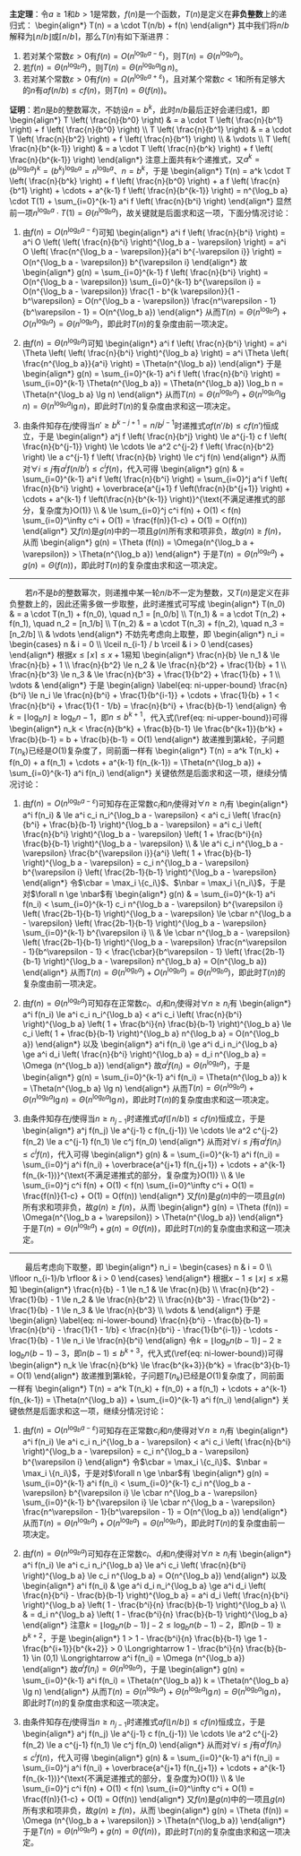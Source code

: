 **主定理**：令$a \ge 1$和$b > 1$是常数，$f(n)$是一个函数，$T(n)$是定义在**非负整数**上的递归式：
\begin{align\*}
    T(n) = a \cdot T(n/b) + f(n)
\end{align\*}
其中我们将$n/b$解释为$\lfloor n/b \rfloor$或$\lceil n/b \rceil$，那么$T(n)$有如下渐进界：
1. 若对某个常数$\varepsilon > 0$有$f(n) = O(n^{\log_b a - \varepsilon})$，则$T(n) = \Theta (n^{\log_b a})$。
2. 若$f(n) = \Theta (n^{\log_b a})$，则$T(n) = \Theta (n^{\log_b a} \lg n)$。
3. 若对某个常数$\varepsilon > 0$有$f(n) = \Omega(n^{\log_b a + \varepsilon})$，且对某个常数$c<1$和所有足够大的$n$有$a f(n/b) \le c f(n)$，则$T(n) = \Theta (f(n))$。

**证明**：若$n$是$b$的整数幂次，不妨设$n = b^k$，此时$n/b$最后正好会递归成$1$，即
\begin{align\*}
    T \left( \frac{n}{b^0} \right)     & = a \cdot T \left( \frac{n}{b^1} \right) + f \left( \frac{n}{b^0} \right)     \\\\
    T \left( \frac{n}{b^1} \right)     & = a \cdot T \left( \frac{n}{b^2} \right) + f \left( \frac{n}{b^1} \right)     \\\\
                                       & \vdots                                                                        \\\\
    T \left( \frac{n}{b^{k-1}} \right) & = a \cdot T \left( \frac{n}{b^k} \right) + f \left( \frac{n}{b^{k-1}} \right)
\end{align\*}
注意上面共有$k$个递推式，又$a^k = (b^{\log_b a})^k = (b^k)^{\log_b a} = n^{\log_b a}$、$n = b^k$，于是
\begin{align\*}
    T(n) = a^k \cdot T \left( \frac{n}{b^k} \right) + f \left( \frac{n}{b^0} \right) + a f \left( \frac{n}{b^1} \right) + \cdots + a^{k-1} f \left( \frac{n}{b^{k-1}} \right) = n^{\log\_b a} \cdot T(1) + \sum\_{i=0}^{k-1} a^i f \left( \frac{n}{b^i} \right)
\end{align\*}
显然前一项$n^{\log_b a} \cdot T(1) = \Theta(n^{\log_b a})$，故关键就是后面求和这一项，下面分情况讨论：
1. 由$f(n) = O(n^{\log_b a - \varepsilon})$可知
\begin{align\*}
    a^i f \left( \frac{n}{b^i} \right) = a^i O \left( \left( \frac{n}{b^i} \right)^{\log\_b a - \varepsilon} \right) = a^i O \left( \frac{n^{\log\_b a - \varepsilon}}{a^i b^{-\varepsilon i}} \right) = O(n^{\log\_b a - \varepsilon}) b^{\varepsilon i}
\end{align\*}
故
\begin{align\*}
    g(n) = \sum\_{i=0}^{k-1} f \left( \frac{n}{b^i} \right) = O(n^{\log\_b a - \varepsilon}) \sum\_{i=0}^{k-1} b^{\varepsilon i} = O(n^{\log\_b a - \varepsilon}) \frac{1 - b^{k \varepsilon}}{1 - b^\varepsilon} = O(n^{\log\_b a - \varepsilon}) \frac{n^\varepsilon - 1}{b^\varepsilon - 1} = O(n^{\log\_b a})
\end{align\*}
从而$T(n) = \Theta(n^{\log_b a}) + O(n^{\log_b a}) = \Theta(n^{\log_b a})$，即此时$T(n)$的复杂度由前一项决定。

2. 由$f(n) = \Theta (n^{\log_b a})$可知
\begin{align\*}
    a^i f \left( \frac{n}{b^i} \right) = a^i \Theta \left( \left( \frac{n}{b^i} \right)^{\log\_b a} \right) = a^i \Theta \left( \frac{n^{\log\_b a}}{a^i} \right) = \Theta(n^{\log\_b a})
\end{align\*}
于是
\begin{align\*}
    g(n) = \sum\_{i=0}^{k-1} a^i f \left( \frac{n}{b^i} \right) = \sum\_{i=0}^{k-1} \Theta(n^{\log\_b a}) = \Theta(n^{\log\_b a}) \log\_b n = \Theta(n^{\log\_b a} \lg n)
\end{align\*}
从而$T(n) = \Theta(n^{\log_b a}) + \Theta(n^{\log_b a} \lg n) = \Theta(n^{\log_b a} \lg n)$，即此时$T(n)$的复杂度由求和这一项决定。

3. 由条件知存在$j$使得当$n' \ge b^{k-j+1} = n / b^{j-1}$时递推式$a f(n'/b) \le c f(n')$恒成立，于是
\begin{align\*}
    a^j f \left( \frac{n}{b^j} \right) \le a^{j-1} c f \left( \frac{n}{b^{j-1}} \right) \le \cdots \le a^2 c^{j-2} f \left( \frac{n}{b^2} \right) \le a c^{j-1} f \left( \frac{n}{b} \right) \le c^j f(n)
\end{align\*}
从而对$\forall i \le j$有$a^i f(n/b^i) \le c^{i} f(n)$，代入可得
\begin{align\*}
    g(n) & = \sum\_{i=0}^{k-1} a^i f \left( \frac{n}{b^i} \right) = \sum\_{i=0}^j a^i f \left( \frac{n}{b^i} \right) + \overbrace{a^{j+1} f \left(\frac{n}{b^{j+1}} \right) + \cdots + a^{k-1} f \left(\frac{n}{b^{k-1}} \right)}^{\text{不满足递推式的部分，复杂度为}O(1)} \\\\
    & \le \sum\_{i=0}^j c^i f(n) + O(1) < f(n) \sum\_{i=0}^\infty c^i + O(1) = \frac{f(n)}{1-c} + O(1) = O(f(n))
\end{align\*}
又$f(n)$是$g(n)$中的一项且$g(n)$所有求和项非负，故$g(n) \ge f(n)$，从而
\begin{align\*}
    g(n) = \Theta (f(n)) = \Omega(n^{\log\_b a + \varepsilon}) > \Theta(n^{\log\_b a})
\end{align\*}
于是$T(n) = \Theta(n^{\log_b a}) + g(n) = \Theta (f(n))$，即此时$T(n)$的复杂度由求和这一项决定。

----------

　　若$n$不是$b$的整数幂次，则递推中某一轮$n/b$不一定为整数，又$T(n)$是定义在非负整数上的，因此还需多做一步取整，此时递推式可写成
\begin{align\*}
    T(n\_0) & = a \cdot T(n\_1) + f(n\_0), \quad n\_1 = [n\_0/b] \\\\
    T(n\_1) & = a \cdot T(n\_2) + f(n\_1), \quad n\_2 = [n\_1/b] \\\\
    T(n\_2) & = a \cdot T(n\_3) + f(n\_2), \quad n\_3 = [n\_2/b] \\\\
    & \vdots
\end{align\*}
不妨先考虑向上取整，即
\begin{align\*}
    n\_i = \begin{cases}
              n & i = 0 \\\\ \lceil n\_{i-1} / b \rceil & i > 0
          \end{cases}
\end{align\*}
根据$x \le \lceil x \rceil \le x + 1$易知
\begin{align\*}
    \frac{n}{b}   \le n\_1 & \le \frac{n}{b} + 1                                 \\\\
    \frac{n}{b^2} \le n\_2 & \le \frac{n}{b^2} + \frac{1}{b} + 1                 \\\\
    \frac{n}{b^3} \le n\_3 & \le \frac{n}{b^3} + \frac{1}{b^2} + \frac{1}{b} + 1 \\\\
    \vdots                &
\end{align\*}
于是
\begin{align} \label{eq: ni-upper-bound}
    \frac{n}{b^i} \le n\_i \le \frac{n}{b^i} + \frac{1}{b^{i-1}} + \cdots + \frac{1}{b} + 1 < \frac{n}{b^i} + \frac{1}{1 - 1/b} = \frac{n}{b^i} + \frac{b}{b-1}
\end{align}
令$k = \lfloor \log_b n \rfloor \ge \log_b n - 1$，即$n \le b^{k+1}$，代入式(\ref{eq: ni-upper-bound})可得
\begin{align\*}
    n\_k < \frac{n}{b^k} + \frac{b}{b-1} \le \frac{b^{k+1}}{b^k} + \frac{b}{b-1} = b + \frac{b}{b-1} = O(1)
\end{align\*}
故递推到第$k$轮，子问题$T(n_k)$已经是$O(1)$复杂度了，同前面一样有
\begin{align\*}
    T(n) = a^k T(n\_k) + f(n\_0) + a f(n\_1) + \cdots + a^{k-1} f(n\_{k-1}) = \Theta(n^{\log\_b a}) + \sum\_{i=0}^{k-1} a^i f(n\_i)
\end{align\*}
关键依然是后面求和这一项，继续分情况讨论：
1. 由$f(n) = O(n^{\log_b a - \varepsilon})$可知存在正常数$c_i$和$n_i$使得对$\forall n \ge n_i$有
\begin{align\*}
    a^i f(n\_i) & \le a^i c\_i n\_i^{\log\_b a - \varepsilon} < a^i c\_i \left( \frac{n}{b^i} + \frac{b}{b-1} \right)^{\log\_b a - \varepsilon} = a^i c\_i \left( \frac{n}{b^i} \right)^{\log\_b a - \varepsilon} \left( 1 + \frac{b^i}{n} \frac{b}{b-1} \right)^{\log\_b a - \varepsilon} \\\\
    & \le a^i c\_i n^{\log\_b a - \varepsilon} \frac{b^{\varepsilon i}}{a^i} \left( 1 + \frac{b}{b-1} \right)^{\log\_b a - \varepsilon} = c\_i n^{\log\_b a - \varepsilon} b^{\varepsilon i} \left( \frac{2b-1}{b-1} \right)^{\log\_b a - \varepsilon}
\end{align\*}
令$\cbar = \max_i \{c_i\}$、$\nbar = \max_i \{n_i\}$，于是对$\forall n \ge \nbar$有
\begin{align\*}
    g(n) & = \sum\_{i=0}^{k-1} a^i f(n\_i) < \sum\_{i=0}^{k-1} c\_i n^{\log\_b a - \varepsilon} b^{\varepsilon i} \left( \frac{2b-1}{b-1} \right)^{\log\_b a - \varepsilon} \le \cbar n^{\log\_b a - \varepsilon} \left( \frac{2b-1}{b-1} \right)^{\log\_b a - \varepsilon} \sum\_{i=0}^{k-1} b^{\varepsilon i} \\\\
    & \le \cbar n^{\log\_b a - \varepsilon} \left( \frac{2b-1}{b-1} \right)^{\log\_b a - \varepsilon} \frac{n^\varepsilon - 1}{b^\varepsilon - 1} < \frac{\cbar}{b^\varepsilon - 1} \left( \frac{2b-1}{b-1} \right)^{\log\_b a - \varepsilon} n^{\log\_b a} = O(n^{\log\_b a})
\end{align\*}
从而$T(n) = \Theta(n^{\log_b a}) + O(n^{\log_b a}) = \Theta(n^{\log_b a})$，即此时$T(n)$的复杂度由前一项决定。

2. 由$f(n) = \Theta (n^{\log_b a})$可知存在正常数$c_i$、$d_i$和$n_i$使得对$\forall n \ge n_i$有
\begin{align\*}
    a^i f(n\_i) \le a^i c\_i n\_i^{\log\_b a} < a^i c\_i \left( \frac{n}{b^i} \right)^{\log\_b a} \left( 1 + \frac{b^i}{n} \frac{b}{b-1} \right)^{\log\_b a} \le c\_i \left( 1 + \frac{b}{b-1} \right)^{\log\_b a} n^{\log\_b a} = O(n^{\log\_b a})
\end{align\*}
以及
\begin{align\*}
    a^i f(n\_i) \ge a^i d\_i n\_i^{\log\_b a} \ge a^i d\_i \left( \frac{n}{b^i} \right)^{\log\_b a} = d\_i n^{\log\_b a} = \Omega (n^{\log\_b a})
\end{align\*}
故$a^i f(n_i) = \Theta(n^{\log_b a})$，于是
\begin{align\*}
    g(n) = \sum\_{i=0}^{k-1} a^i f(n\_i) = \Theta(n^{\log\_b a}) k = \Theta(n^{\log\_b a} \lg n)
\end{align\*}
从而$T(n) = \Theta(n^{\log_b a}) + \Theta(n^{\log_b a} \lg n) = \Theta(n^{\log_b a} \lg n)$，即此时$T(n)$的复杂度由求和这一项决定。

3. 由条件知存在$j$使得当$n \ge n_{j-1}$时递推式$a f(\lceil n/b \rceil) \le c f(n)$恒成立，于是
\begin{align\*}
    a^j f(n\_j) \le a^{j-1} c f(n\_{j-1}) \le \cdots \le a^2 c^{j-2} f(n\_2) \le a c^{j-1} f(n\_1) \le c^j f(n\_0)
\end{align\*}
从而对$\forall i \le j$有$a^i f(n_i) \le c^{i} f(n)$，代入可得
\begin{align\*}
    g(n) & = \sum\_{i=0}^{k-1} a^i f(n\_i) = \sum\_{i=0}^j a^i f(n\_i) + \overbrace{a^{j+1} f(n\_{j+1}) + \cdots + a^{k-1} f(n\_{k-1})}^{\text{不满足递推式的部分，复杂度为}O(1)} \\\\
    & \le \sum\_{i=0}^j c^i f(n) + O(1) < f(n) \sum\_{i=0}^\infty c^i + O(1) = \frac{f(n)}{1-c} + O(1) = O(f(n))
\end{align\*}
又$f(n)$是$g(n)$中的一项且$g(n)$所有求和项非负，故$g(n) \ge f(n)$，从而
\begin{align\*}
    g(n) = \Theta (f(n)) = \Omega(n^{\log\_b a + \varepsilon}) > \Theta(n^{\log\_b a})
\end{align\*}
于是$T(n) = \Theta(n^{\log_b a}) + g(n) = \Theta (f(n))$，即此时$T(n)$的复杂度由求和这一项决定。

----------

　　最后考虑向下取整，即
\begin{align\*}
    n\_i = \begin{cases}
        n & i = 0 \\\\ \lfloor n\_{i-1}/b \rfloor & i > 0
    \end{cases}
\end{align\*}
根据$x-1 \le \lfloor x \rfloor \le x$易知
\begin{align\*}
    \frac{n}{b} - 1   \le n\_1                               & \le \frac{n}{b}   \\\\
    \frac{n}{b^2} - \frac{1}{b} - 1    \le n\_2              & \le \frac{n}{b^2} \\\\
    \frac{n}{b^3} - \frac{1}{b^2} - \frac{1}{b} - 1 \le n\_3 & \le \frac{n}{b^3} \\\\
    \vdots                                                  &
\end{align\*}
于是
\begin{align} \label{eq: ni-lower-bound}
    \frac{n}{b^i} - \frac{b}{b-1} = \frac{n}{b^i} - \frac{1}{1 - 1/b} < \frac{n}{b^i} - \frac{1}{b^{i-1}} - \cdots - \frac{1}{b} - 1 \le n\_i \le \frac{n}{b^i}
\end{align}
令$k = \lfloor \log_b n(b-1) \rfloor - 2 \ge \log_b n(b-1) - 3$，即$n(b-1) \le b^{k+3}$，代入式(\ref{eq: ni-lower-bound})可得
\begin{align\*}
    n\_k \le \frac{n}{b^k} \le \frac{b^{k+3}}{b^k} = \frac{b^3}{b-1} = O(1)
\end{align\*}
故递推到第$k$轮，子问题$T(n_k)$已经是$O(1)$复杂度了，同前面一样有
\begin{align\*}
    T(n) = a^k T(n\_k) + f(n\_0) + a f(n\_1) + \cdots + a^{k-1} f(n\_{k-1}) = \Theta(n^{\log\_b a}) + \sum\_{i=0}^{k-1} a^i f(n\_i)
\end{align\*}
关键依然是后面求和这一项，继续分情况讨论：
1. 由$f(n) = O(n^{\log_b a - \varepsilon})$可知存在正常数$c_i$和$n_i$使得对$\forall n \ge n_i$有
\begin{align\*}
    a^i f(n\_i) \le a^i c\_i n\_i^{\log\_b a - \varepsilon} < a^i c\_i \left( \frac{n}{b^i} \right)^{\log\_b a - \varepsilon} = c\_i n^{\log\_b a - \varepsilon} b^{\varepsilon i}
\end{align\*}
令$\cbar = \max_i \{c_i\}$、$\nbar = \max_i \{n_i\}$，于是对$\forall n \ge \nbar$有
\begin{align\*}
    g(n) = \sum\_{i=0}^{k-1} a^i f(n\_i) < \sum\_{i=0}^{k-1} c\_i n^{\log\_b a - \varepsilon} b^{\varepsilon i} \le \cbar n^{\log\_b a - \varepsilon} \sum\_{i=0}^{k-1} b^{\varepsilon i} \le \cbar n^{\log\_b a - \varepsilon} \frac{n^\varepsilon - 1}{b^\varepsilon - 1} = O(n^{\log\_b a})
\end{align\*}
从而$T(n) = \Theta(n^{\log_b a}) + O(n^{\log_b a}) = \Theta(n^{\log_b a})$，即此时$T(n)$的复杂度由前一项决定。

2. 由$f(n) = \Theta (n^{\log_b a})$可知存在正常数$c_i$、$d_i$和$n_i$使得对$\forall n \ge n_i$有
\begin{align\*}
    a^i f(n\_i) \le a^i c\_i n\_i^{\log\_b a} \le a^i c\_i \left( \frac{n}{b^i} \right)^{\log\_b a} \le c\_i n^{\log\_b a} = O(n^{\log\_b a})
\end{align\*}
以及
\begin{align\*}
    a^i f(n\_i) & \ge a^i d\_i n\_i^{\log\_b a} \ge a^i d\_i \left( \frac{n}{b^i} - \frac{b}{b-1} \right)^{\log\_b a} = a^i d\_i \left( \frac{n}{b^i} \right)^{\log\_b a} \left( 1 - \frac{b^i}{n} \frac{b}{b-1} \right)^{\log\_b a} \\\\
    & = d\_i n^{\log\_b a} \left( 1 - \frac{b^i}{n} \frac{b}{b-1} \right)^{\log\_b a}
\end{align\*}
注意$k = \lfloor \log_b n(b-1) \rfloor - 2 \le \log_b n(b-1) - 2$，即$n(b-1) \ge b^{k+2}$，于是
\begin{align\*}
    1 > 1 - \frac{b^i}{n} \frac{b}{b-1} \ge 1 - \frac{b^{i+1}}{b^{k+2}} > 0 \Longrightarrow 1 - \frac{b^i}{n} \frac{b}{b-1} \in (0,1) \Longrightarrow a^i f(n\_i) = \Omega (n^{\log\_b a})
\end{align\*}
故$a^i f(n_i) = \Theta(n^{\log_b a})$，于是
\begin{align\*}
    g(n) = \sum\_{i=0}^{k-1} a^i f(n\_i) = \Theta(n^{\log\_b a}) k = \Theta(n^{\log\_b a} \lg n)
\end{align\*}
从而$T(n) = \Theta(n^{\log_b a}) + \Theta(n^{\log_b a} \lg n) = \Theta(n^{\log_b a} \lg n)$，即此时$T(n)$的复杂度由求和这一项决定。

3. 由条件知存在$j$使得当$n \ge n_{j-1}$时递推式$a f(\lfloor n/b \rfloor) \le c f(n)$恒成立，于是
\begin{align\*}
    a^j f(n\_j) \le a^{j-1} c f(n\_{j-1}) \le \cdots \le a^2 c^{j-2} f(n\_2) \le a c^{j-1} f(n\_1) \le c^j f(n\_0)
\end{align\*}
从而对$\forall i \le j$有$a^i f(n_i) \le c^{i} f(n)$，代入可得
\begin{align\*}
    g(n) & = \sum\_{i=0}^{k-1} a^i f(n\_i) = \sum\_{i=0}^j a^i f(n\_i) + \overbrace{a^{j+1} f(n\_{j+1}) + \cdots + a^{k-1} f(n\_{k-1})}^{\text{不满足递推式的部分，复杂度为}O(1)} \\\\
    & \le \sum\_{i=0}^j c^i f(n) + O(1) < f(n) \sum\_{i=0}^\infty c^i + O(1) = \frac{f(n)}{1-c} + O(1) = O(f(n))
\end{align\*}
又$f(n)$是$g(n)$中的一项且$g(n)$所有求和项非负，故$g(n) \ge f(n)$，从而
\begin{align\*}
    g(n) = \Theta (f(n)) = \Omega (n^{\log\_b a + \varepsilon}) > \Theta(n^{\log\_b a})
\end{align\*}
于是$T(n) = \Theta(n^{\log_b a}) + g(n) = \Theta (f(n))$，即此时$T(n)$的复杂度由求和这一项决定。




